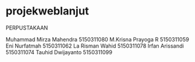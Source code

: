 # projekweblanjut

PERPUSTAKAAN

Muhammad Mirza Mahendra
5150311080
M.Krisna Prayoga R
5150311059
Eni Nurfatmah
5150311062
La Risman Wahid
5150311078
Irfan Arissandi
5150311074
Tauhid Dwijayanto
5150311099
